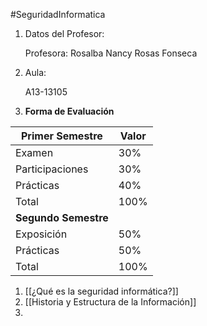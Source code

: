 #SeguridadInformatica

1. Datos del Profesor:

	Profesora: Rosalba Nancy Rosas Fonseca

2. Aula:

	A13-13105

3. **Forma de Evaluación**

| **Primer Semestre**  | Valor |
| -------------------- | ----- |
| Examen               | 30%   |
| Participaciones      | 30%   |
| Prácticas            | 40%   |
| Total                | 100%  |
| **Segundo Semestre** |       |
| Exposición           | 50%   |
| Prácticas            | 50%   |
| Total                | 100%  |

1. [[¿Qué es la seguridad informática?]]
2. [[Historia y Estructura de la Información]]
3. 